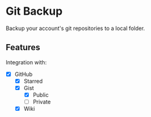 # Git Backup

Backup your account's git repositories to a local folder.

## Features

Integration with:

* [x] GitHub
  * [x] Starred
  * [x] Gist
    * [x] Public
    * [ ] Private
  * [x] Wiki
